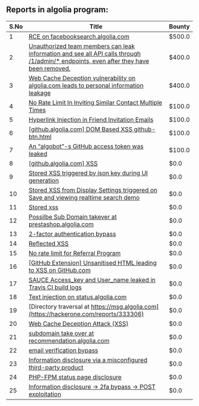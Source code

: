 ## Reports in algolia program:
| S.No | Title | Bounty |
| ---- | ----- | ------ |
| 1 | [RCE on facebooksearch.algolia.com](https://hackerone.com/reports/134321) | $500.0 |
| 2 | [Unauthorized team members can leak information and see all API calls through /1/admin/* endpoints, even after they have been removed.](https://hackerone.com/reports/156520) | $400.0 |
| 3 | [Web Cache Deception vulnerability on algolia.com leads to personal information leakage](https://hackerone.com/reports/1530066) | $400.0 |
| 4 | [No Rate Limit In Inviting Similar Contact Multiple Times](https://hackerone.com/reports/151868) | $100.0 |
| 5 | [Hyperlink Injection in Friend Invitation Emails](https://hackerone.com/reports/164833) | $100.0 |
| 6 | [[github.algolia.com] DOM Based XSS github-btn.html](https://hackerone.com/reports/200826) | $100.0 |
| 7 | [An “algobot”-s GitHub access token was leaked](https://hackerone.com/reports/212067) | $100.0 |
| 8 | [[github.algolia.com] XSS](https://hackerone.com/reports/155576) | $0.0 |
| 9 | [Stored XSS triggered by json key during UI generation](https://hackerone.com/reports/156347) | $0.0 |
| 10 | [Stored XSS from Display Settings triggered on Save and viewing realtime search demo](https://hackerone.com/reports/156387) | $0.0 |
| 11 | [Stored xss](https://hackerone.com/reports/156373) | $0.0 |
| 12 | [Possilbe Sub Domain takever at prestashop.algolia.com](https://hackerone.com/reports/173417) | $0.0 |
| 13 | [2-factor authentication bypass](https://hackerone.com/reports/145629) | $0.0 |
| 14 | [Reflected XSS](https://hackerone.com/reports/203241) | $0.0 |
| 15 | [No rate limit for Referral Program](https://hackerone.com/reports/171205) | $0.0 |
| 16 | [[GitHub Extension] Unsanitised HTML leading to XSS on GitHub.com](https://hackerone.com/reports/220494) | $0.0 |
| 17 | [SAUCE Access_key and User_name leaked in Travis CI build logs](https://hackerone.com/reports/238890) | $0.0 |
| 18 | [Text injection on status.algolia.com](https://hackerone.com/reports/238915) | $0.0 |
| 19 | [Directory traversal at https://msg.algolia.com](https://hackerone.com/reports/333306) | $0.0 |
| 20 | [Web Cache Deception Attack (XSS)](https://hackerone.com/reports/504261) | $0.0 |
| 21 | [subdomain take over at recommendation.algolia.com](https://hackerone.com/reports/673273) | $0.0 |
| 22 | [email verification bypass](https://hackerone.com/reports/1089205) | $0.0 |
| 23 | [Information disclosure via a misconfigured third-party product](https://hackerone.com/reports/739251) | $0.0 |
| 24 | [PHP-FPM status page disclosure](https://hackerone.com/reports/1157893) | $0.0 |
| 25 | [Information disclosure -> 2fa bypass -> POST exploitation ](https://hackerone.com/reports/1276373) | $0.0 |